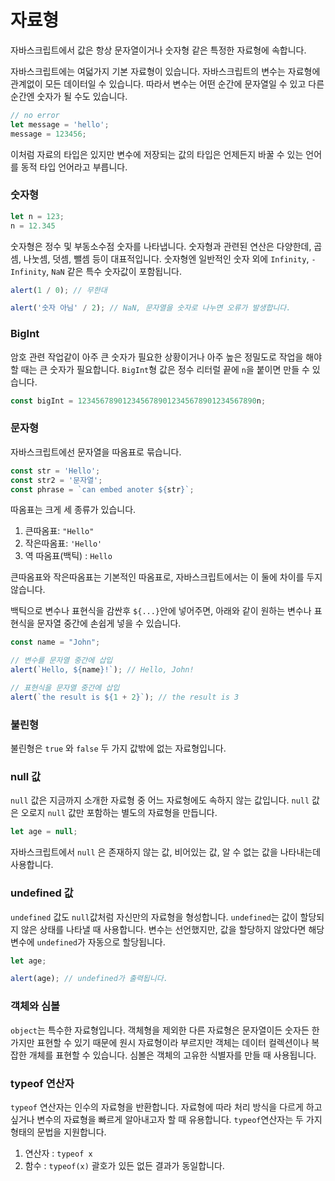 # 자료형
자바스크립트에서 값은 항상 문자열이거나 숫자형 같은 특정한 자료형에 속합니다.

자바스크립트에는 여덟가지 기본 자료형이 있습니다.
자바스크립트의 변수는 자료형에 관계없이 모든 데이터일 수 있습니다.
따라서 변수는 어떤 순간에 문자열일 수 있고 다른 순간엔 숫자가 될 수도 있습니다.
```js
// no error
let message = 'hello';
message = 123456;
```
이처럼 자료의 타입은 있지만 변수에 저장되는 값의 타입은 언제든지 바꿀 수 있는
언어를 동적 타입 언어라고 부릅니다.
### 숫자형
```js
let n = 123;
n = 12.345
```
숫자형은 정수 및 부동소수점 숫자를 나타냅니다.
숫자형과 관련된 연산은 다양한데, 곱셈, 나눗셈, 덧셈, 뺄셈 등이 대표적입니다.
숫자형엔 일반적인 숫자 외에 `Infinity`, `-Infinity`, `NaN` 같은 특수 숫자값이 포함됩니다.
```js
alert(1 / 0); // 무한대

alert('숫자 아님' / 2); // NaN, 문자열을 숫자로 나누면 오류가 발생합니다.
```
### BigInt
암호 관련 작업같이 아주 큰 숫자가 필요한 상황이거나
아주 높은 정밀도로 작업을 해야할 때는 큰 숫자가 필요합니다.
`BigInt`형 값은 정수 리터럴 끝에 `n`을 붙이면 만들 수 있습니다.
```js
const bigInt = 1234567890123456789012345678901234567890n;
```
### 문자형
자바스크립트에선 문자열을 따옴표로 묶습니다.
```js
const str = 'Hello';
const str2 = '문자열';
const phrase = `can embed anoter ${str}`;
```
따옴표는 크게 세 종류가 있습니다.
1. 큰따옴표: `"Hello"`
2. 작은따옴표: `'Hello'`
3. 역 따옴표(백틱) : `Hello`

큰따옴표와 작은따옴표는 기본적인 따옴표로, 자바스크립트에서는 이 둘에 차이를 두지 않습니다.

백틱으로 변수나 표현식을 감싼후 `${...}`안에 넣어주면, 아래와 같이 원하는 변수나 표현식을
문자열 중간에 손쉽게 넣을 수 있습니다.
```js
const name = "John";

// 변수를 문자열 중간에 삽입
alert(`Hello, ${name}!`); // Hello, John!

// 표현식을 문자열 중간에 삽입
alert(`the result is ${1 + 2}`); // the result is 3
```

### 불린형
불린형은 `true` 와 `false` 두 가지 값밖에 없는 자료형입니다.

### null 값
`null` 값은 지금까지 소개한 자료형 중 어느 자료형에도 속하지 않는 값입니다.
`null` 값은 오로지 `null` 값만 포함하는 별도의 자료형을 만듭니다.
```js
let age = null;
```
자바스크립트에서 `null` 은 존재하지 않는 값, 비어있는 값, 알 수 없는 값을 나타내는데 사용합니다.

### undefined 값
`undefined` 값도 `null`값처럼 자신만의 자료형을 형성합니다.
`undefined`는 값이 할당되지 않은 상태를 나타낼 때 사용합니다.
변수는 선언했지만, 값을 할당하지 않았다면 해당 변수에 `undefined`가 자동으로 할당됩니다.
```js
let age;

alert(age); // undefined가 출력됩니다.
``` 
### 객체와 심볼
`object`는 특수한 자료형입니다.
객체형을 제외한 다른 자료형은 문자열이든 숫자든 한 가지만 표현할 수 있기 때문에
원시 자료형이라 부르지만 객체는 데이터 컬렉션이나 복잡한 개체를 표현할 수 있습니다.
심볼은 객체의 고유한 식별자를 만들 때 사용됩니다.

### typeof 연산자
`typeof` 연산자는 인수의 자료형을 반환합니다.
자료형에 따라 처리 방식을 다르게 하고 싶거나 변수의 자료형을 빠르게 알아내고자 할 때 유용합니다.
`typeof`연산자는 두 가지 형태의 문법을 지원합니다.
1. 연산자 : `typeof x`
2. 함수 : `typeof(x)`
괄호가 있든 없든 결과가 동일합니다.
